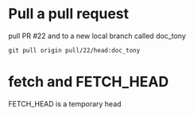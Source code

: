 # Pull a pull request

pull PR #22 and to a new local branch called doc_tony
```
git pull origin pull/22/head:doc_tony
```

# fetch and FETCH_HEAD
FETCH_HEAD is a temporary head
